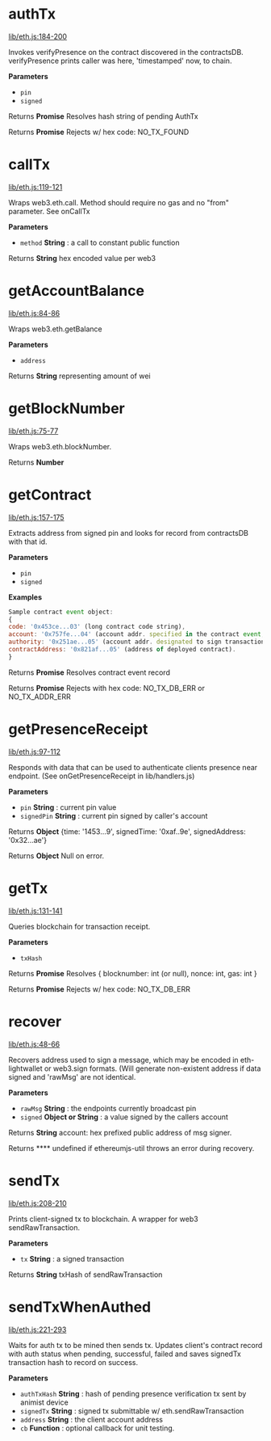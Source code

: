 # authTx

[lib/eth.js:184-200](https://github.com/animist-io/whale-island/blob/3f28d9495da84f887e359950dff4b9751c72d134/lib/eth.js#L184-L200 "Source code on GitHub")

Invokes verifyPresence on the contract discovered in the contractsDB. 
verifyPresence prints caller was here, 'timestamped' now, to chain.

**Parameters**

-   `pin`  
-   `signed`  

Returns **Promise** Resolves hash string of pending AuthTx

Returns **Promise** Rejects w/ hex code: NO_TX_FOUND

# callTx

[lib/eth.js:119-121](https://github.com/animist-io/whale-island/blob/3f28d9495da84f887e359950dff4b9751c72d134/lib/eth.js#L119-L121 "Source code on GitHub")

Wraps web3.eth.call. Method should require no gas and no "from" parameter. See onCallTx

**Parameters**

-   `method` **String** : a call to constant public function

Returns **String** hex encoded value per web3

# getAccountBalance

[lib/eth.js:84-86](https://github.com/animist-io/whale-island/blob/3f28d9495da84f887e359950dff4b9751c72d134/lib/eth.js#L84-L86 "Source code on GitHub")

Wraps web3.eth.getBalance

**Parameters**

-   `address`  

Returns **String** representing amount of wei

# getBlockNumber

[lib/eth.js:75-77](https://github.com/animist-io/whale-island/blob/3f28d9495da84f887e359950dff4b9751c72d134/lib/eth.js#L75-L77 "Source code on GitHub")

Wraps web3.eth.blockNumber.

Returns **Number** 

# getContract

[lib/eth.js:157-175](https://github.com/animist-io/whale-island/blob/3f28d9495da84f887e359950dff4b9751c72d134/lib/eth.js#L157-L175 "Source code on GitHub")

Extracts address from signed pin and looks for record from contractsDB with that id.

**Parameters**

-   `pin`  
-   `signed`  

**Examples**

```javascript
Sample contract event object:    
{
code: '0x453ce...03' (long contract code string), 
account: '0x757fe...04' (account addr. specified in the contract event, should be endpoint caller) 
authority: '0x251ae...05' (account addr. designated to sign transactions for this contract on behalf of caller)
contractAddress: '0x821af...05' (address of deployed contract).
}
```

Returns **Promise** Resolves contract event record

Returns **Promise** Rejects with hex code: NO_TX_DB_ERR or NO_TX_ADDR_ERR

# getPresenceReceipt

[lib/eth.js:97-112](https://github.com/animist-io/whale-island/blob/3f28d9495da84f887e359950dff4b9751c72d134/lib/eth.js#L97-L112 "Source code on GitHub")

Responds with data that can be used to authenticate clients presence near
endpoint. (See onGetPresenceReceipt in lib/handlers.js)

**Parameters**

-   `pin` **String** : current pin value
-   `signedPin` **String** : current pin signed by caller's account

Returns **Object** {time: '1453...9', signedTime: '0xaf..9e', signedAddress: '0x32...ae'}

Returns **Object** Null on error.

# getTx

[lib/eth.js:131-141](https://github.com/animist-io/whale-island/blob/3f28d9495da84f887e359950dff4b9751c72d134/lib/eth.js#L131-L141 "Source code on GitHub")

Queries blockchain for transaction receipt.

**Parameters**

-   `txHash`  

Returns **Promise** Resolves { blocknumber: int (or null), nonce: int, gas: int }

Returns **Promise** Rejects w/ hex code: NO_TX_DB_ERR

# recover

[lib/eth.js:48-66](https://github.com/animist-io/whale-island/blob/3f28d9495da84f887e359950dff4b9751c72d134/lib/eth.js#L48-L66 "Source code on GitHub")

Recovers address used to sign a message, which may be encoded in eth-lightwallet or web3.sign 
formats. (Will generate non-existent address if data signed and 'rawMsg' are not identical.

**Parameters**

-   `rawMsg` **String** : the endpoints currently broadcast pin
-   `signed` **Object or String** : a value signed by the callers account

Returns **String** account: hex prefixed public address of msg signer.

Returns **** undefined if ethereumjs-util throws an error during recovery.

# sendTx

[lib/eth.js:208-210](https://github.com/animist-io/whale-island/blob/3f28d9495da84f887e359950dff4b9751c72d134/lib/eth.js#L208-L210 "Source code on GitHub")

Prints client-signed tx to blockchain. A wrapper for web3 sendRawTransaction.

**Parameters**

-   `tx` **String** : a signed transaction

Returns **String** txHash of sendRawTransaction

# sendTxWhenAuthed

[lib/eth.js:221-293](https://github.com/animist-io/whale-island/blob/3f28d9495da84f887e359950dff4b9751c72d134/lib/eth.js#L221-L293 "Source code on GitHub")

Waits for auth tx to be mined then sends tx. Updates client's contract record with auth status when 
pending, successful, failed and saves signedTx transaction hash to record on success.

**Parameters**

-   `authTxHash` **String** : hash of pending presence verification tx sent by animist device
-   `signedTx` **String** : signed tx submittable w/ eth.sendRawTransaction
-   `address` **String** : the client account address
-   `cb` **Function** : optional callback for unit testing.
